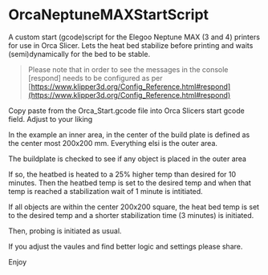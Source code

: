# OrcaNeptuneMAXStartScript
A custom start (gcode)script for the Elegoo Neptune MAX (3 and 4) printers for use in Orca Slicer. Lets the heat bed stabilize before printing and waits (semi)dynamically for the bed to be stable.
> Please note that in order to see the messages in the console [respond] needs to be configured as per [https://www.klipper3d.org/Config_Reference.html#respond](https://www.klipper3d.org/Config_Reference.html#respond)

Copy paste from the Orca_Start.gcode file into Orca Slicers start gcode field.
Adjust to your liking

In the example an inner area, in the center of the build plate is defined as the center most 200x200 mm. Everything elsi is the outer area.

The buildplate is checked to see if any object is placed in the outer area

If so, the heatbed is heated to a 25% higher temp than desired for 10 minutes. Then the heatbed temp is set to the desired temp and when that temp is reached a stabilization wait of 1 minute is intitiated. 

If all objects are within the center 200x200 square, the heat bed temp is set to the desired temp and a shorter stabilization time (3 minutes) is initiated.

Then, probing is initiated as usual.

If you adjust the vaules and find better logic and settings please share.

Enjoy
